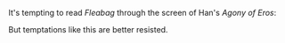 It's tempting to read *Fleabag* through the screen of Han's *Agony
of Eros*:


But temptations like this are better resisted.


